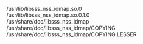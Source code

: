 /usr/lib/libsss\_nss\_idmap.so.0  
/usr/lib/libsss\_nss\_idmap.so.0.1.0  
/usr/share/doc/libsss\_nss\_idmap  
/usr/share/doc/libsss\_nss\_idmap/COPYING  
/usr/share/doc/libsss\_nss\_idmap/COPYING.LESSER  
